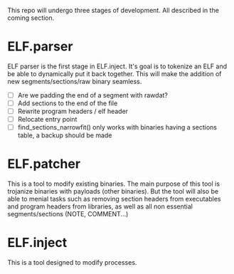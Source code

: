 This repo will undergo three stages of development. All described in the coming section.

# ELF.parser

ELF parser is the first stage in ELF.inject. It's goal is to tokenize an ELF and be able to dynamically put it back together. This will make the addition of new segments/sections/raw binary seamless.

- [ ] Are we padding the end of a segment with rawdat? 
- [ ] Add sections to the end of the file 
- [ ] Rewrite program headers / elf header
- [ ] Relocate entry point
- [ ] find_sections_narrowfit() only works with binaries having a sections table, a backup should be made

# ELF.patcher

This is a tool to modify existing binaries. The main purpose of this tool is trojanize binaries with payloads (other binaries). But the tool will also be able to menial tasks such as removing section headers from executables and program headers from libraries, as well as all non essential segments/sections (NOTE, COMMENT...)


# ELF.inject

This is a tool designed to modify processes.